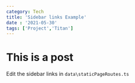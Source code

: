 ```yaml
---
category: Tech
title: 'Sidebar links Example'
date : '2021-05-30'
tags: ['Project','Titan']
---
```


# This is a post


Edit the sidebar links in `data\staticPageRoutes.ts`